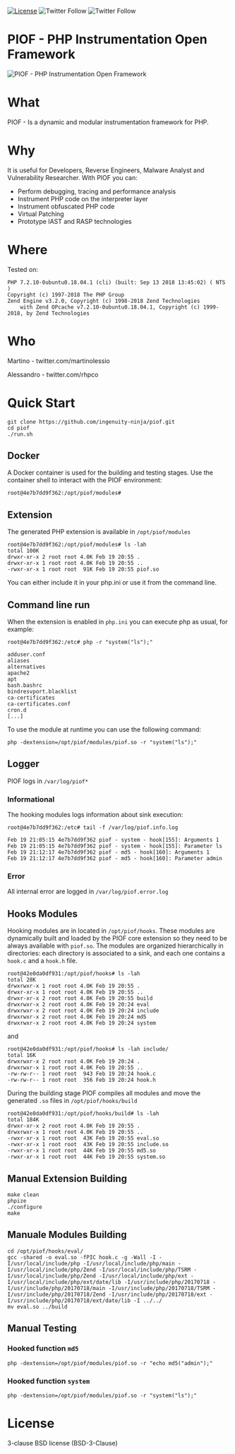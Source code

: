 [![License](https://img.shields.io/badge/License-BSD%203--Clause-blue.svg)](https://opensource.org/licenses/BSD-3-Clause)
![Twitter Follow](https://img.shields.io/twitter/follow/rhpco.svg?label=Twitter%20%40rhpco&style=social)
![Twitter Follow](https://img.shields.io/twitter/follow/martinolessio.svg?label=Twitter%20%40martinolessio&style=social)


# PIOF - PHP Instrumentation Open Framework
![PIOF - PHP Instrumentation Open Framework](https://github.com/ingenuity-ninja/piof/raw/master/images/headerlogo.png)

# What
PIOF - Is a dynamic and modular instrumentation framework for PHP.

# Why
It is useful for Developers, Reverse Engineers, Malware Analyst and Vulnerability Researcher.
With PIOF you can:

- Perform debugging, tracing and performance analysis
- Instrument PHP code on the interpreter layer
- Instrument obfuscated PHP code
- Virtual Patching 
- Prototype IAST and RASP technologies

# Where
Tested on:
```
PHP 7.2.10-0ubuntu0.18.04.1 (cli) (built: Sep 13 2018 13:45:02) ( NTS )
Copyright (c) 1997-2018 The PHP Group
Zend Engine v3.2.0, Copyright (c) 1998-2018 Zend Technologies
    with Zend OPcache v7.2.10-0ubuntu0.18.04.1, Copyright (c) 1999-2018, by Zend Technologies
```
# Who
Martino - twitter.com/martinolessio

Alessandro - twitter.com/rhpco

# Quick Start
```
git clone https://github.com/ingenuity-ninja/piof.git
cd piof
./run.sh
```
## Docker
A Docker container is used for the building and testing stages. Use the container shell to interact with the PIOF environment:
```
root@4e7b7dd9f362:/opt/piof/modules#
```
## Extension
The generated PHP extension is available in `/opt/piof/modules`
```
root@4e7b7dd9f362:/opt/piof/modules# ls -lah
total 100K
drwxr-xr-x 2 root root 4.0K Feb 19 20:55 .
drwxr-xr-x 1 root root 4.0K Feb 19 20:55 ..
-rwxr-xr-x 1 root root  91K Feb 19 20:55 piof.so
```
You can either include it in your php.ini or use it from the command line.

## Command line run
When the extension is enabled in `php.ini` you can execute php as usual, for example:
```
root@4e7b7dd9f362:/etc# php -r "system("ls");"

adduser.conf
aliases
alternatives
apache2
apt
bash.bashrc
bindresvport.blacklist
ca-certificates
ca-certificates.conf
cron.d
[...]
```
To use the module at runtime you can use the following command:
```
php -dextension=/opt/piof/modules/piof.so -r "system("ls");"

```

## Logger
PIOF logs in `/var/log/piof*`

### Informational
The hooking modules logs information about sink execution:
```
root@4e7b7dd9f362:/etc# tail -f /var/log/piof.info.log

Feb 19 21:05:15 4e7b7dd9f362 piof - system - hook[155]: Arguments 1
Feb 19 21:05:15 4e7b7dd9f362 piof - system - hook[155]: Parameter ls
Feb 19 21:12:17 4e7b7dd9f362 piof - md5 - hook[160]: Arguments 1
Feb 19 21:12:17 4e7b7dd9f362 piof - md5 - hook[160]: Parameter admin
```
### Error
All internal error are logged in `/var/log/piof.error.log` 

## Hooks Modules
Hooking modules are in located in `/opt/piof/hooks`. These modules are dynamically built and loaded by the PIOF core extension so they need to be always available with `piof.so`.
The modules are organized hierarchically in directories: each directory is associated to a sink, and each one contains a `hook.c` and a `hook.h` file.

```
root@42e0da0df931:/opt/piof/hooks# ls -lah
total 28K
drwxrwxr-x 1 root root 4.0K Feb 19 20:55 .
drwxr-xr-x 1 root root 4.0K Feb 19 20:55 ..
drwxr-xr-x 2 root root 4.0K Feb 19 20:55 build
drwxrwxr-x 2 root root 4.0K Feb 19 20:24 eval
drwxrwxr-x 2 root root 4.0K Feb 19 20:24 include
drwxrwxr-x 2 root root 4.0K Feb 19 20:24 md5
drwxrwxr-x 2 root root 4.0K Feb 19 20:24 system
```
and
```
root@42e0da0df931:/opt/piof/hooks# ls -lah include/
total 16K
drwxrwxr-x 2 root root 4.0K Feb 19 20:24 .
drwxrwxr-x 1 root root 4.0K Feb 19 20:55 ..
-rw-rw-r-- 1 root root  943 Feb 19 20:24 hook.c
-rw-rw-r-- 1 root root  356 Feb 19 20:24 hook.h
```
During the building stage PIOF compiles all modules and move the generated `.so` files in `/opt/piof/hooks/build`

```
root@42e0da0df931:/opt/piof/hooks/build# ls -lah
total 184K
drwxr-xr-x 2 root root 4.0K Feb 19 20:55 .
drwxrwxr-x 1 root root 4.0K Feb 19 20:55 ..
-rwxr-xr-x 1 root root  43K Feb 19 20:55 eval.so
-rwxr-xr-x 1 root root  43K Feb 19 20:55 include.so
-rwxr-xr-x 1 root root  44K Feb 19 20:55 md5.so
-rwxr-xr-x 1 root root  44K Feb 19 20:55 system.so
```


## Manual Extension Building
```
make clean
phpize
./configure
make
```
## Manuale Modules Building
```
cd /opt/piof/hooks/eval/
gcc -shared -o eval.so -fPIC hook.c -g -Wall -I -I/usr/local/include/php -I/usr/local/include/php/main -I/usr/local/include/php/Zend -I/usr/local/include/php/TSRM -I/usr/local/include/php/Zend -I/usr/local/include/php/ext -I/usr/local/include/php/ext/date/lib -I/usr/include/php/20170718 -I/usr/include/php/20170718/main -I/usr/include/php/20170718/TSRM -I/usr/include/php/20170718/Zend -I/usr/include/php/20170718/ext -I/usr/include/php/20170718/ext/date/lib -I ../../
mv eval.so ../build
```

## Manual Testing

### Hooked function `md5`
```
php -dextension=/opt/piof/modules/piof.so -r "echo md5("admin");"

```

### Hooked function `system`
```
php -dextension=/opt/piof/modules/piof.so -r "system("ls");"

```

# License
3-clause BSD license (BSD-3-Clause)

